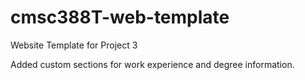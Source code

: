 # cmsc388T-web-template

Website Template for Project 3

Added custom sections for work experience and degree information.
